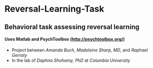 # Reversal-Learning-Task

## Behavioral task assessing reversal learning
#### Uses Matlab and PsychToolbox (http://psychtoolbox.org/)

- Project between *Amanda Buch*, *Madeleine Sharp, MD*, and *Raphael Gerraty*
- In the lab of *Daphna Shohamy, PhD* at *Columbia University*

